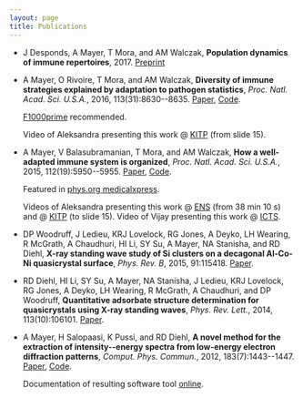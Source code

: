 ```yaml
---
layout: page
title: Publications
---
```


*   J Desponds, A Mayer, T Mora, and AM Walczak, **Population dynamics of immune repertoires**, 2017. [Preprint](https://doi.org/10.1101/112755)

*   A Mayer, O Rivoire, T Mora, and AM Walczak, **Diversity of immune strategies explained by adaptation to pathogen statistics**, *Proc. Natl. Acad. Sci. U.S.A.*, 2016, 113(31):8630--8635. [Paper](http://dx.doi.org/10.1073/pnas.1600663113), [Code](https://github.com/andim/evolimmune).

    [F1000prime](https://f1000.com/prime/726559726) recommended.

    Video of Aleksandra presenting this work @ [KITP](http://online.kitp.ucsb.edu/online/immuno16/walczak/) (from slide 15).

*   A Mayer, V Balasubramanian, T Mora, and AM Walczak, **How a well-adapted immune system is organized**, *Proc. Natl. Acad. Sci. U.S.A.*, 2015, 112(19):5950--5955. [Paper](http://dx.doi.org/10.1073/pnas.1421827112), [Code](https://github.com/andim/optimmune). 

    Featured in [phys.org medicalxpress](http://medicalxpress.com/news/2015-05-host-thyself-immune-self-organizes-minimize.html).

    Videos of Aleksandra presenting this work @ [ENS](http://www.savoirs.ens.fr/expose.php?id=2333) (from 38 min 10 s) and @ [KITP](http://online.kitp.ucsb.edu/online/immuno16/walczak/) (to slide 15). Video of Vijay presenting this work @ [ICTS](http://www.youtube.com/watch?v=7xnvNp8SKJY&t=32m0s).

*   DP Woodruff, J Ledieu, KRJ Lovelock, RG Jones, A Deyko, LH Wearing, R McGrath, A Chaudhuri, HI Li, SY Su, A Mayer, NA Stanisha, and RD Diehl, **X-ray standing wave study of Si clusters on a decagonal Al-Co-Ni quasicrystal surface**, *Phys. Rev. B*, 2015, 91:115418. [Paper](http://dx.doi.org/10.1103/PhysRevB.91.115418).

*   RD Diehl, HI Li, SY Su, A Mayer, NA Stanisha, J Ledieu, KRJ Lovelock, RG Jones, A Deyko, LH Wearing, R McGrath, A Chaudhuri, and DP Woodruff, **Quantitative adsorbate structure determination for quasicrystals using X-ray standing waves**, *Phys. Rev. Lett.*, 2014, 113(10):106101. [Paper](http://dx.doi.org/10.1103/PhysRevLett.113.106101).

*   A Mayer, H Salopaasi, K Pussi, and RD Diehl, **A novel method for the extraction of intensity--energy spectra from low-energy electron diffraction patterns**, *Comput. Phys. Commun.*, 2012, 183(7):1443--1447. [Paper](http://dx.doi.org/10.1016/j.cpc.2012.02.019), [Code](https://github.com/andim/easyleed).

    Documentation of resulting software tool [online](http://andim.github.io/easyleed/).

